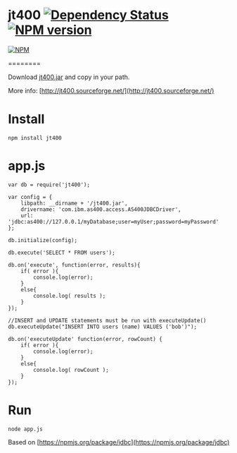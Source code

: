 # jt400 [![Dependency Status](https://david-dm.org/patriksimek/jt400.png)](https://david-dm.org/patriksimek/jt400) [![NPM version](https://badge.fury.io/js/jt400.png)](http://badge.fury.io/js/jt400)

[![NPM](https://nodei.co/npm/jt400.png)](https://nodei.co/npm/jt400/)


========

Download [jt400.jar](http://sourceforge.net/projects/jt400/) and copy in your path.

More info: [http://jt400.sourceforge.net/](http://jt400.sourceforge.net/)

# Install
    npm install jt400

# app.js
    var db = require('jt400');
    
    var config = {
        libpath: __dirname + '/jt400.jar',
        drivername: 'com.ibm.as400.access.AS400JDBCDriver',
        url: 'jdbc:as400://127.0.0.1/myDatabase;user=myUser;password=myPassword'
    };
    
    db.initialize(config);
    
    db.execute('SELECT * FROM users');
    
    db.on('execute', function(error, results){
        if( error ){
            console.log(error);
        }
        else{
            console.log( results );
        }
    });

    //INSERT and UPDATE statements must be run with executeUpdate()
    db.executeUpdate("INSERT INTO users (name) VALUES ('bob')");

    db.on('executeUpdate' function(error, rowCount) {
        if( error ){
            console.log(error);
        }
        else{
            console.log( rowCount );
        }
    });

# Run
    node app.js

Based on [https://npmjs.org/package/jdbc](https://npmjs.org/package/jdbc)
